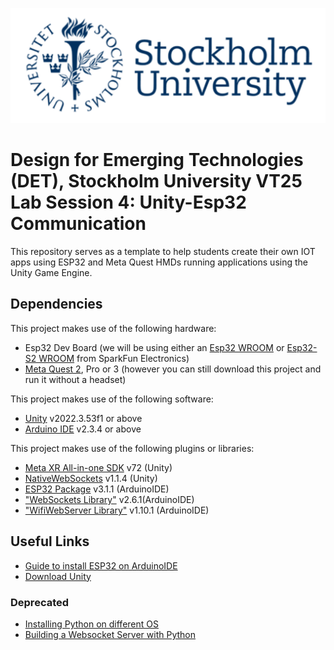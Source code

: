 ![SU Logo](./SU_Logo/SU_logo.png "Stockholm University")

# Design for Emerging Technologies (DET), Stockholm University VT25 Lab Session 4: Unity-Esp32 Communication
 This repository serves as a template to help students create their own IOT apps using ESP32 and Meta Quest HMDs running applications using the Unity Game Engine.


 ## Dependencies
 
  This project makes use of the following hardware:
   - Esp32 Dev Board (we will be using either an [Esp32 WROOM](https://www.sparkfun.com/products/15663) or [Esp32-S2 WROOM](https://www.sparkfun.com/products/17743) from SparkFun Electronics)
   - [Meta Quest 2](https://www.meta.com/se/en/quest/), Pro or 3 (however you can still download this project and run it without a headset)

This project makes use of the following software:
 - [Unity](https://unity.com/download) v2022.3.53f1 or above
 - [Arduino IDE](https://www.arduino.cc/en/software) v2.3.4 or above

This project makes use of the following plugins or libraries:
- [Meta XR All-in-one SDK](https://assetstore.unity.com/packages/tools/integration/meta-xr-all-in-one-sdk-269657) v72 (Unity)
- [NativeWebSockets](https://github.com/endel/NativeWebSocket) v1.1.4 (Unity)
- [ESP32 Package](https://github.com/espressif/arduino-esp32) v3.1.1 (ArduinoIDE)
- ["WebSockets Library"](https://www.arduinolibraries.info/libraries/web-sockets) v2.6.1(ArduinoIDE)
- ["WifiWebServer Library"](https://docs.arduino.cc/libraries/wifiwebserver/) v1.10.1 (ArduinoIDE)


 ## Useful Links
 - [Guide to install ESP32 on ArduinoIDE](https://docs.espressif.com/projects/arduino-esp32/en/latest/installing.html)
 - [Download Unity](https://unity.com/download)






### Deprecated



 - [Installing Python on different OS](https://realpython.com/installing-python/)
 - [Building a Websocket Server with Python](https://codedamn.com/news/python/how-to-build-a-websocket-server-in-python)
